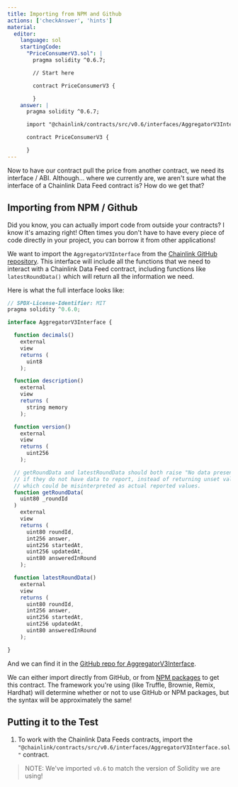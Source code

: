```yaml
---
title: Importing from NPM and Github
actions: ['checkAnswer', 'hints']
material:
  editor:
    language: sol
    startingCode:
      "PriceConsumerV3.sol": |
        pragma solidity ^0.6.7;

        // Start here

        contract PriceConsumerV3 {

        }
    answer: |
      pragma solidity ^0.6.7;

      import "@chainlink/contracts/src/v0.6/interfaces/AggregatorV3Interface.sol";

      contract PriceConsumerV3 {

      }
---
```


Now to have our contract pull the price from another contract, we need its interface / ABI. Although... where we currently are, we aren't sure what the interface of a Chainlink Data Feed contract is? How do we get that?

## Importing from NPM / Github

Did you know, you can actually import code from outside your contracts? I know it's amazing right! Often times you don't have to have every piece of code directly in your project, you can borrow it from other applications!

We want to import the `AggregatorV3Interface` from the <a href="https://github.com/smartcontractkit/chainlink" target=_new>Chainlink GitHub repository</a>. This interface will include all the functions that we need to interact with a Chainlink Data Feed contract, including functions like `latestRoundData()` which will return all the information we need.

Here is what the full interface looks like:
```javascript
// SPDX-License-Identifier: MIT
pragma solidity ^0.6.0;

interface AggregatorV3Interface {

  function decimals()
    external
    view
    returns (
      uint8
    );

  function description()
    external
    view
    returns (
      string memory
    );

  function version()
    external
    view
    returns (
      uint256
    );

  // getRoundData and latestRoundData should both raise "No data present"
  // if they do not have data to report, instead of returning unset values
  // which could be misinterpreted as actual reported values.
  function getRoundData(
    uint80 _roundId
  )
    external
    view
    returns (
      uint80 roundId,
      int256 answer,
      uint256 startedAt,
      uint256 updatedAt,
      uint80 answeredInRound
    );

  function latestRoundData()
    external
    view
    returns (
      uint80 roundId,
      int256 answer,
      uint256 startedAt,
      uint256 updatedAt,
      uint80 answeredInRound
    );

}
```
And we can find it in the <a href="https://github.com/smartcontractkit/chainlink/blob/master/contracts/src/v0.6/interfaces/AggregatorV3Interface.sol" target=_new>GitHub repo for AggregatorV3Interface</a>.

We can either import directly from GitHub, or from <a href="https://www.npmjs.com/package/@chainlink/contracts" target=_new>NPM packages</a> to get this contract. The framework you're using (like Truffle, Brownie, Remix, Hardhat) will determine whether or not to use GitHub or NPM packages, but the syntax will be approximately the same!

## Putting it to the Test

1. To work with the Chainlink Data Feeds contracts, import the `"@chainlink/contracts/src/v0.6/interfaces/AggregatorV3Interface.sol"` contract.

> NOTE: We've imported `v0.6` to match the version of Solidity we are using!
